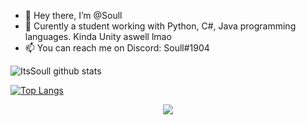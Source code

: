 - 👋 Hey there, I’m @Soull
- 👀 Curently a student working with Python, C#, Java programming languages. Kinda Unity aswell lmao
- 📫 You can reach me on Discord: Soull#1904

![ItsSoull github stats](https://github-readme-stats.vercel.app/api?username=ItsSoull&show_icons=true&theme=radical)

[![Top Langs](https://github-readme-stats.vercel.app/api/top-langs/?username=ItsSoull&layout=compact&theme=radical)](https://github.com/anuraghazra/github-readme-stats)

<p align="center"> <a href="https://soull.dev/discord"><img src="https://lanyard.cnrad.dev/api/712192622252523561"/></a> </p>
